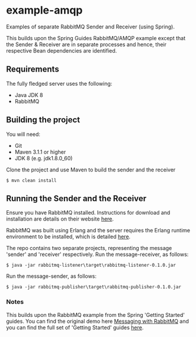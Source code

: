 # example-amqp
Examples of separate RabbitMQ Sender and Receiver (using Spring).
 
This builds upon the Spring Guides RabbitMQ/AMQP example except that the Sender & Receiver are in separate processes
and hence, their respective Bean dependencies are identified.


## Requirements

The fully fledged server uses the following:

* Java JDK 8
* RabbitMQ 



## Building the project
You will need:

* Git
* Maven 3.1.1 or higher
* JDK 8 (e.g. jdk1.8.0_60)

Clone the project and use Maven to build the sender and the receiver 

	$ mvn clean install


## Running the Sender and the Receiver 
Ensure you have RabbitMQ installed. Instructions for download and installation are details on their website [here](https://www.rabbitmq.com/download.html).

RabbitMQ was built using Erlang and the server requires the Erlang runtime environment to be installed, which is 
detailed [here](https://www.erlang.org/downloads).

The repo contains two separate projects, representing the message 'sender' and 'receiver' respectively. Run the message-receiver, as follows:

	$ java -jar rabbitmq-listener\target\rabbitmq-listener-0.1.0.jar

Run the message-sender, as follows:

	$ java -jar rabbitmq-publisher\target\rabbitmq-publisher-0.1.0.jar



### Notes 

This builds upon the RabbitMQ example from the Spring 'Getting Started' guides. You can find the original demo here 
[Messaging with RabbitMQ](https://spring.io/guides/gs/messaging-rabbitmq) and you can find the full set of 'Getting 
Started' guides [here](https://spring.io/guides). 

